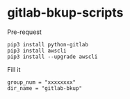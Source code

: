 # gitlab-bkup-scripts

Pre-request
```
pip3 install python-gitlab
pip3 install awscli
pip3 install --upgrade awscli
```

Fill it
```
group_num = "xxxxxxxx"
dir_name = "gitlab-bkup"
```
